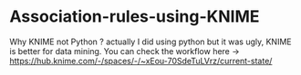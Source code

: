# Association-rules-using-KNIME
Why KNIME not Python ? actually I did using python but it was ugly, KNIME is better for data mining.
You can check the workflow here -> https://hub.knime.com/-/spaces/-/~xEou-70SdeTuLVrz/current-state/
